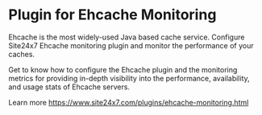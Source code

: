 Plugin for Ehcache Monitoring
===========

Ehcache is the most widely-used Java based cache service. Configure Site24x7 Ehcache monitoring plugin and monitor the performance of your caches.

Get to know how to configure the Ehcache plugin and the monitoring metrics for providing in-depth visibility into the performance, availability, and usage stats of Ehcache servers.

Learn more https://www.site24x7.com/plugins/ehcache-monitoring.html
